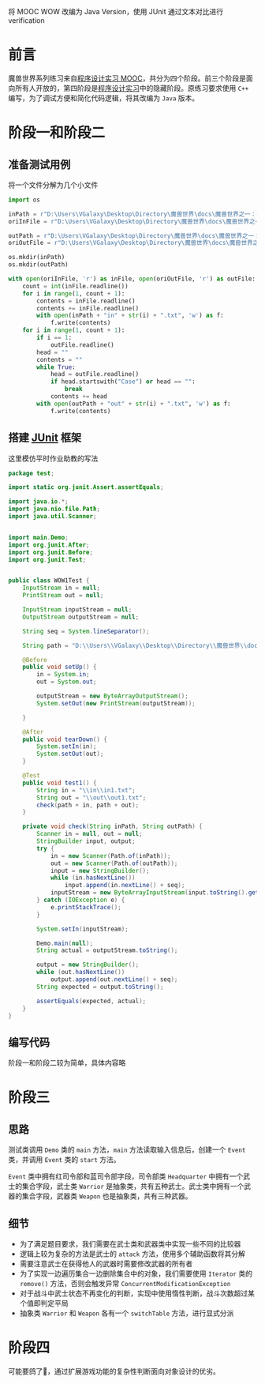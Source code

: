 将 MOOC WOW 改编为 Java Version，使用 JUnit 通过文本对比进行 verification



# 前言

魔兽世界系列练习来自[程序设计实习 MOOC](http://cxsjsxmooc.openjudge.cn/)，共分为四个阶段。前三个阶段是面向所有人开放的，第四阶段是[程序设计实习](http://cxsjsx.openjudge.cn/)中的隐藏阶段。原练习要求使用 `C++` 编写，为了调试方便和简化代码逻辑，将其改编为 `Java` 版本。



# 阶段一和阶段二



## 准备测试用例

将一个文件分解为几个小文件

```python
import os

inPath = r"D:\Users\VGalaxy\Desktop\Directory\魔兽世界\docs\魔兽世界之一：备战\in\\"
oriInFile = r"D:\Users\VGalaxy\Desktop\Directory\魔兽世界\docs\魔兽世界之一：备战\in.txt"

outPath = r"D:\Users\VGalaxy\Desktop\Directory\魔兽世界\docs\魔兽世界之一：备战\out\\"
oriOutFile = r"D:\Users\VGalaxy\Desktop\Directory\魔兽世界\docs\魔兽世界之一：备战\out.txt"

os.mkdir(inPath)
os.mkdir(outPath)

with open(oriInFile, 'r') as inFile, open(oriOutFile, 'r') as outFile:
    count = int(inFile.readline())
    for i in range(1, count + 1):
        contents = inFile.readline()
        contents += inFile.readline()
        with open(inPath + "in" + str(i) + ".txt", 'w') as f:
            f.write(contents)
    for i in range(1, count + 1):
        if i == 1:
            outFile.readline()
        head = ""
        contents = ""
        while True:
            head = outFile.readline()
            if head.startswith("Case") or head == "":
                break
            contents += head
        with open(outPath + "out" + str(i) + ".txt", 'w') as f:
            f.write(contents)
```



## 搭建 [JUnit](https://junit.org/junit5/) 框架

这里模仿平时作业助教的写法

```java
package test;

import static org.junit.Assert.assertEquals;

import java.io.*;
import java.nio.file.Path;
import java.util.Scanner;


import main.Demo;
import org.junit.After;
import org.junit.Before;
import org.junit.Test;


public class WOW1Test {
    InputStream in = null;
    PrintStream out = null;

    InputStream inputStream = null;
    OutputStream outputStream = null;

    String seq = System.lineSeparator();

    String path = "D:\\Users\\VGalaxy\\Desktop\\Directory\\魔兽世界\\docs\\魔兽世界之一：备战";

    @Before
    public void setUp() {
        in = System.in;
        out = System.out;

        outputStream = new ByteArrayOutputStream();
        System.setOut(new PrintStream(outputStream));

    }

    @After
    public void tearDown() {
        System.setIn(in);
        System.setOut(out);
    }

    @Test
    public void test1() {
        String in = "\\in\\in1.txt";
        String out = "\\out\\out1.txt";
        check(path + in, path + out);
    }

    private void check(String inPath, String outPath) {
        Scanner in = null, out = null;
        StringBuilder input, output;
        try {
            in = new Scanner(Path.of(inPath));
            out = new Scanner(Path.of(outPath));
            input = new StringBuilder();
            while (in.hasNextLine())
                input.append(in.nextLine() + seq);
            inputStream = new ByteArrayInputStream(input.toString().getBytes());
        } catch (IOException e) {
            e.printStackTrace();
        }

        System.setIn(inputStream);

        Demo.main(null);
        String actual = outputStream.toString();

        output = new StringBuilder();
        while (out.hasNextLine())
            output.append(out.nextLine() + seq);
        String expected = output.toString();

        assertEquals(expected, actual);
    }
}
```



## 编写代码

阶段一和阶段二较为简单，具体内容略



# 阶段三

## 思路

测试类调用 `Demo` 类的 `main` 方法，`main` 方法读取输入信息后，创建一个 `Event` 类，并调用 `Event` 类的 `start` 方法。

`Event` 类中拥有红司令部和蓝司令部字段，司令部类 `Headquarter` 中拥有一个武士的集合字段，武士类 `Warrior` 是抽象类，共有五种武士。武士类中拥有一个武器的集合字段，武器类 `Weapon` 也是抽象类，共有三种武器。



## 细节

- 为了满足题目要求，我们需要在武士类和武器类中实现一些不同的比较器
- 逻辑上较为复杂的方法是武士的 `attack` 方法，使用多个辅助函数将其分解
- 需要注意武士在获得他人的武器时需要修改武器的所有者
- 为了实现一边遍历集合一边删除集合中的对象，我们需要使用 `Iterator` 类的 `remove()` 方法，否则会触发异常 `ConcurrentModificationException`
- 对于战斗中武士状态不再变化的判断，实现中使用惰性判断，战斗次数超过某个值即判定平局
- 抽象类 `Warrior` 和 `Weapon` 各有一个 `switchTable` 方法，进行显式分派



# 阶段四

可能要鸽了🤣，通过扩展游戏功能的复杂性判断面向对象设计的优劣。
